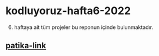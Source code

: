 # kodluyoruz-hafta6-2022
6. haftaya ait tüm projeler bu reponun içinde bulunmaktadır.
## [patika-link](https://app.patika.dev/bzceval)
